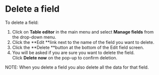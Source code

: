 

# Delete a field

To delete a field:

1. Click on&nbsp;**Table editor**&nbsp;in the main menu and select&nbsp;**Manage fields**&nbsp;from the drop-down menu.
2. Click the&nbsp;**Edit&nbsp;**link next to the name of the field you want to delete.
3. Click the&nbsp;**Delete&nbsp;**button at the bottom of the Edit field screen.
4. You will be asked if you are sure you want to delete the field. Click&nbsp;**Delete now**&nbsp;on the pop-up to confirm deletion.

NOTE: When you delete a field you also delete all the data for that field.